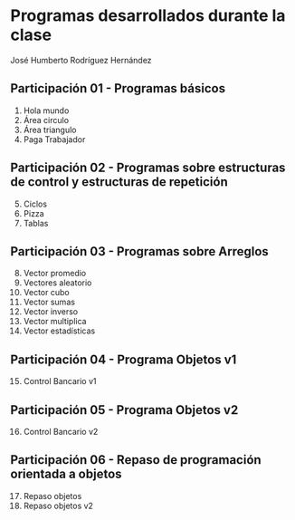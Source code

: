 # Programas desarrollados durante la clase

José Humberto Rodríguez Hernández

## Participación 01 - Programas básicos

1. Hola mundo
2. Área circulo
3. Área triangulo
4. Paga Trabajador

## Participación 02 - Programas sobre estructuras de control y estructuras de repetición

5. Ciclos
6. Pizza
7. Tablas

## Participación 03 - Programas sobre Arreglos

8. Vector promedio
9. Vectores aleatorio
10. Vector cubo
11. Vector sumas
12. Vector inverso
13. Vector multiplica
14. Vector estadísticas

## Participación 04 - Programa Objetos v1

15. Control Bancario v1

## Participación 05 - Programa Objetos v2

16. Control Bancario v2

## Participación 06 - Repaso de programación orientada a objetos

17. Repaso objetos
17. Repaso objetos v2